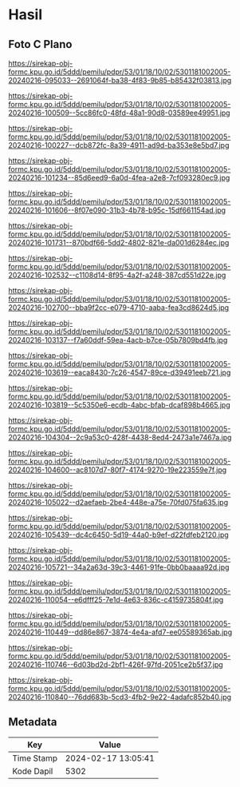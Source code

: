 # Hasil

## Foto C Plano

https://sirekap-obj-formc.kpu.go.id/5ddd/pemilu/pdpr/53/01/18/10/02/5301181002005-20240216-095033--2691064f-ba38-4f83-9b85-b85432f03813.jpg

https://sirekap-obj-formc.kpu.go.id/5ddd/pemilu/pdpr/53/01/18/10/02/5301181002005-20240216-100509--5cc86fc0-48fd-48a1-90d8-03589ee49951.jpg

https://sirekap-obj-formc.kpu.go.id/5ddd/pemilu/pdpr/53/01/18/10/02/5301181002005-20240216-100227--dcb872fc-8a39-4911-ad9d-ba353e8e5bd7.jpg

https://sirekap-obj-formc.kpu.go.id/5ddd/pemilu/pdpr/53/01/18/10/02/5301181002005-20240216-101234--85d6eed9-6a0d-4fea-a2e8-7cf093280ec9.jpg

https://sirekap-obj-formc.kpu.go.id/5ddd/pemilu/pdpr/53/01/18/10/02/5301181002005-20240216-101606--8f07e090-31b3-4b78-b95c-15df661154ad.jpg

https://sirekap-obj-formc.kpu.go.id/5ddd/pemilu/pdpr/53/01/18/10/02/5301181002005-20240216-101731--870bdf66-5dd2-4802-821e-da001d6284ec.jpg

https://sirekap-obj-formc.kpu.go.id/5ddd/pemilu/pdpr/53/01/18/10/02/5301181002005-20240216-102532--c1108d14-8f95-4a2f-a248-387cd551d22e.jpg

https://sirekap-obj-formc.kpu.go.id/5ddd/pemilu/pdpr/53/01/18/10/02/5301181002005-20240216-102700--bba9f2cc-e079-4710-aaba-fea3cd8624d5.jpg

https://sirekap-obj-formc.kpu.go.id/5ddd/pemilu/pdpr/53/01/18/10/02/5301181002005-20240216-103137--f7a60ddf-59ea-4acb-b7ce-05b7809bd4fb.jpg

https://sirekap-obj-formc.kpu.go.id/5ddd/pemilu/pdpr/53/01/18/10/02/5301181002005-20240216-103619--eaca8430-7c26-4547-89ce-d39491eeb721.jpg

https://sirekap-obj-formc.kpu.go.id/5ddd/pemilu/pdpr/53/01/18/10/02/5301181002005-20240216-103819--5c5350e6-ecdb-4abc-bfab-dcaf898b4665.jpg

https://sirekap-obj-formc.kpu.go.id/5ddd/pemilu/pdpr/53/01/18/10/02/5301181002005-20240216-104304--2c9a53c0-428f-4438-8ed4-2473a1e7467a.jpg

https://sirekap-obj-formc.kpu.go.id/5ddd/pemilu/pdpr/53/01/18/10/02/5301181002005-20240216-104600--ac8107d7-80f7-4174-9270-19e223559e7f.jpg

https://sirekap-obj-formc.kpu.go.id/5ddd/pemilu/pdpr/53/01/18/10/02/5301181002005-20240216-105022--d2aefaeb-2be4-448e-a75e-70fd075fa635.jpg

https://sirekap-obj-formc.kpu.go.id/5ddd/pemilu/pdpr/53/01/18/10/02/5301181002005-20240216-105439--dc4c6450-5d19-44a0-b9ef-d22fdfeb2120.jpg

https://sirekap-obj-formc.kpu.go.id/5ddd/pemilu/pdpr/53/01/18/10/02/5301181002005-20240216-105721--34a2a63d-39c3-4461-91fe-0bb0baaaa92d.jpg

https://sirekap-obj-formc.kpu.go.id/5ddd/pemilu/pdpr/53/01/18/10/02/5301181002005-20240216-110054--e6dfff25-7e1d-4e63-836c-c4159735804f.jpg

https://sirekap-obj-formc.kpu.go.id/5ddd/pemilu/pdpr/53/01/18/10/02/5301181002005-20240216-110449--dd86e867-3874-4e4a-afd7-ee05589365ab.jpg

https://sirekap-obj-formc.kpu.go.id/5ddd/pemilu/pdpr/53/01/18/10/02/5301181002005-20240216-110746--6d03bd2d-2bf1-426f-97fd-2051ce2b5f37.jpg

https://sirekap-obj-formc.kpu.go.id/5ddd/pemilu/pdpr/53/01/18/10/02/5301181002005-20240216-110840--76dd683b-5cd3-4fb2-9e22-4adafc852b40.jpg


## Metadata

| Key        | Value               |
| ---------- | ------------------- |
| Time Stamp | 2024-02-17 13:05:41 |
| Kode Dapil | 5302                |



